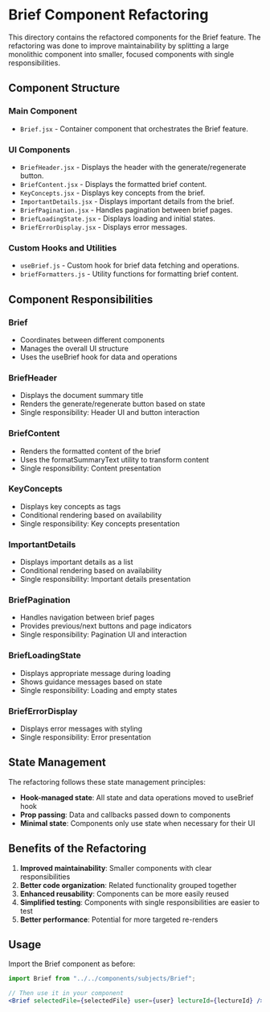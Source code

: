 # Brief Component Refactoring

This directory contains the refactored components for the Brief feature. The refactoring was done to improve maintainability by splitting a large monolithic component into smaller, focused components with single responsibilities.

## Component Structure

### Main Component

- `Brief.jsx` - Container component that orchestrates the Brief feature.

### UI Components

- `BriefHeader.jsx` - Displays the header with the generate/regenerate button.
- `BriefContent.jsx` - Displays the formatted brief content.
- `KeyConcepts.jsx` - Displays key concepts from the brief.
- `ImportantDetails.jsx` - Displays important details from the brief.
- `BriefPagination.jsx` - Handles pagination between brief pages.
- `BriefLoadingState.jsx` - Displays loading and initial states.
- `BriefErrorDisplay.jsx` - Displays error messages.

### Custom Hooks and Utilities

- `useBrief.js` - Custom hook for brief data fetching and operations.
- `briefFormatters.js` - Utility functions for formatting brief content.

## Component Responsibilities

### Brief

- Coordinates between different components
- Manages the overall UI structure
- Uses the useBrief hook for data and operations

### BriefHeader

- Displays the document summary title
- Renders the generate/regenerate button based on state
- Single responsibility: Header UI and button interaction

### BriefContent

- Renders the formatted content of the brief
- Uses the formatSummaryText utility to transform content
- Single responsibility: Content presentation

### KeyConcepts

- Displays key concepts as tags
- Conditional rendering based on availability
- Single responsibility: Key concepts presentation

### ImportantDetails

- Displays important details as a list
- Conditional rendering based on availability
- Single responsibility: Important details presentation

### BriefPagination

- Handles navigation between brief pages
- Provides previous/next buttons and page indicators
- Single responsibility: Pagination UI and interaction

### BriefLoadingState

- Displays appropriate message during loading
- Shows guidance messages based on state
- Single responsibility: Loading and empty states

### BriefErrorDisplay

- Displays error messages with styling
- Single responsibility: Error presentation

## State Management

The refactoring follows these state management principles:

- **Hook-managed state**: All state and data operations moved to useBrief hook
- **Prop passing**: Data and callbacks passed down to components
- **Minimal state**: Components only use state when necessary for their UI

## Benefits of the Refactoring

1. **Improved maintainability**: Smaller components with clear responsibilities
2. **Better code organization**: Related functionality grouped together
3. **Enhanced reusability**: Components can be more easily reused
4. **Simplified testing**: Components with single responsibilities are easier to test
5. **Better performance**: Potential for more targeted re-renders

## Usage

Import the Brief component as before:

```jsx
import Brief from "../../components/subjects/Brief";

// Then use it in your component
<Brief selectedFile={selectedFile} user={user} lectureId={lectureId} />;
```
